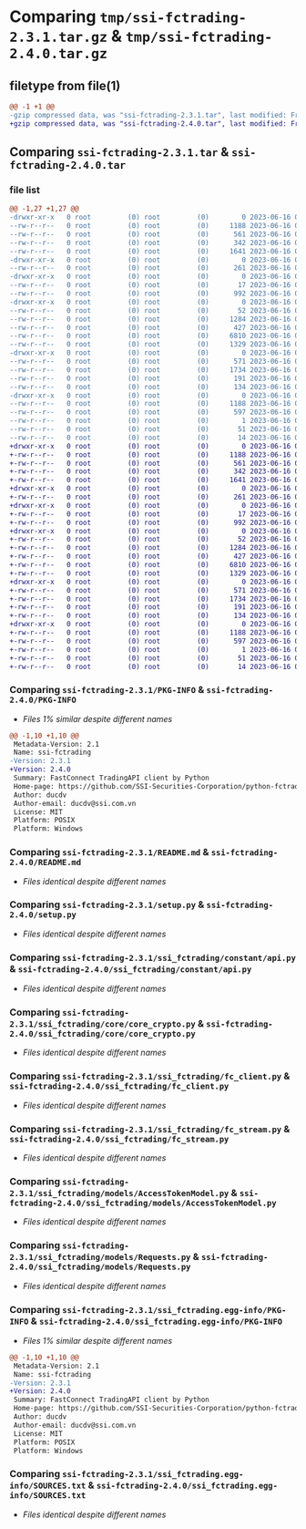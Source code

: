 # Comparing `tmp/ssi-fctrading-2.3.1.tar.gz` & `tmp/ssi-fctrading-2.4.0.tar.gz`

## filetype from file(1)

```diff
@@ -1 +1 @@
-gzip compressed data, was "ssi-fctrading-2.3.1.tar", last modified: Fri Jun 16 08:20:49 2023, max compression
+gzip compressed data, was "ssi-fctrading-2.4.0.tar", last modified: Fri Jun 16 08:33:09 2023, max compression
```

## Comparing `ssi-fctrading-2.3.1.tar` & `ssi-fctrading-2.4.0.tar`

### file list

```diff
@@ -1,27 +1,27 @@
-drwxr-xr-x   0 root         (0) root         (0)        0 2023-06-16 08:20:49.478508 ssi-fctrading-2.3.1/
--rw-r--r--   0 root         (0) root         (0)     1188 2023-06-16 08:20:49.478508 ssi-fctrading-2.3.1/PKG-INFO
--rw-r--r--   0 root         (0) root         (0)      561 2023-06-16 08:20:45.000000 ssi-fctrading-2.3.1/README.md
--rw-r--r--   0 root         (0) root         (0)      342 2023-06-16 08:20:49.478508 ssi-fctrading-2.3.1/setup.cfg
--rw-r--r--   0 root         (0) root         (0)     1641 2023-06-16 08:20:45.000000 ssi-fctrading-2.3.1/setup.py
-drwxr-xr-x   0 root         (0) root         (0)        0 2023-06-16 08:20:49.474508 ssi-fctrading-2.3.1/ssi_fctrading/
--rw-r--r--   0 root         (0) root         (0)      261 2023-06-16 08:20:47.000000 ssi-fctrading-2.3.1/ssi_fctrading/__init__.py
-drwxr-xr-x   0 root         (0) root         (0)        0 2023-06-16 08:20:49.474508 ssi-fctrading-2.3.1/ssi_fctrading/constant/
--rw-r--r--   0 root         (0) root         (0)       17 2023-06-16 08:20:45.000000 ssi-fctrading-2.3.1/ssi_fctrading/constant/__init__.py
--rw-r--r--   0 root         (0) root         (0)      992 2023-06-16 08:20:45.000000 ssi-fctrading-2.3.1/ssi_fctrading/constant/api.py
-drwxr-xr-x   0 root         (0) root         (0)        0 2023-06-16 08:20:49.478508 ssi-fctrading-2.3.1/ssi_fctrading/core/
--rw-r--r--   0 root         (0) root         (0)       52 2023-06-16 08:20:45.000000 ssi-fctrading-2.3.1/ssi_fctrading/core/__init__.py
--rw-r--r--   0 root         (0) root         (0)     1284 2023-06-16 08:20:45.000000 ssi-fctrading-2.3.1/ssi_fctrading/core/core_crypto.py
--rw-r--r--   0 root         (0) root         (0)      427 2023-06-16 08:20:45.000000 ssi-fctrading-2.3.1/ssi_fctrading/core/core_helper.py
--rw-r--r--   0 root         (0) root         (0)     6810 2023-06-16 08:20:45.000000 ssi-fctrading-2.3.1/ssi_fctrading/fc_client.py
--rw-r--r--   0 root         (0) root         (0)     1329 2023-06-16 08:20:45.000000 ssi-fctrading-2.3.1/ssi_fctrading/fc_stream.py
-drwxr-xr-x   0 root         (0) root         (0)        0 2023-06-16 08:20:49.478508 ssi-fctrading-2.3.1/ssi_fctrading/models/
--rw-r--r--   0 root         (0) root         (0)      571 2023-06-16 08:20:45.000000 ssi-fctrading-2.3.1/ssi_fctrading/models/AccessTokenModel.py
--rw-r--r--   0 root         (0) root         (0)     1734 2023-06-16 08:20:45.000000 ssi-fctrading-2.3.1/ssi_fctrading/models/Requests.py
--rw-r--r--   0 root         (0) root         (0)      191 2023-06-16 08:20:45.000000 ssi-fctrading-2.3.1/ssi_fctrading/models/Responses.py
--rw-r--r--   0 root         (0) root         (0)      134 2023-06-16 08:20:45.000000 ssi-fctrading-2.3.1/ssi_fctrading/models/__init__.py
-drwxr-xr-x   0 root         (0) root         (0)        0 2023-06-16 08:20:49.474508 ssi-fctrading-2.3.1/ssi_fctrading.egg-info/
--rw-r--r--   0 root         (0) root         (0)     1188 2023-06-16 08:20:49.000000 ssi-fctrading-2.3.1/ssi_fctrading.egg-info/PKG-INFO
--rw-r--r--   0 root         (0) root         (0)      597 2023-06-16 08:20:49.000000 ssi-fctrading-2.3.1/ssi_fctrading.egg-info/SOURCES.txt
--rw-r--r--   0 root         (0) root         (0)        1 2023-06-16 08:20:49.000000 ssi-fctrading-2.3.1/ssi_fctrading.egg-info/dependency_links.txt
--rw-r--r--   0 root         (0) root         (0)       51 2023-06-16 08:20:49.000000 ssi-fctrading-2.3.1/ssi_fctrading.egg-info/requires.txt
--rw-r--r--   0 root         (0) root         (0)       14 2023-06-16 08:20:49.000000 ssi-fctrading-2.3.1/ssi_fctrading.egg-info/top_level.txt
+drwxr-xr-x   0 root         (0) root         (0)        0 2023-06-16 08:33:09.773231 ssi-fctrading-2.4.0/
+-rw-r--r--   0 root         (0) root         (0)     1188 2023-06-16 08:33:09.773231 ssi-fctrading-2.4.0/PKG-INFO
+-rw-r--r--   0 root         (0) root         (0)      561 2023-06-16 08:33:06.000000 ssi-fctrading-2.4.0/README.md
+-rw-r--r--   0 root         (0) root         (0)      342 2023-06-16 08:33:09.773231 ssi-fctrading-2.4.0/setup.cfg
+-rw-r--r--   0 root         (0) root         (0)     1641 2023-06-16 08:33:06.000000 ssi-fctrading-2.4.0/setup.py
+drwxr-xr-x   0 root         (0) root         (0)        0 2023-06-16 08:33:09.769230 ssi-fctrading-2.4.0/ssi_fctrading/
+-rw-r--r--   0 root         (0) root         (0)      261 2023-06-16 08:33:07.000000 ssi-fctrading-2.4.0/ssi_fctrading/__init__.py
+drwxr-xr-x   0 root         (0) root         (0)        0 2023-06-16 08:33:09.769230 ssi-fctrading-2.4.0/ssi_fctrading/constant/
+-rw-r--r--   0 root         (0) root         (0)       17 2023-06-16 08:33:06.000000 ssi-fctrading-2.4.0/ssi_fctrading/constant/__init__.py
+-rw-r--r--   0 root         (0) root         (0)      992 2023-06-16 08:33:06.000000 ssi-fctrading-2.4.0/ssi_fctrading/constant/api.py
+drwxr-xr-x   0 root         (0) root         (0)        0 2023-06-16 08:33:09.773231 ssi-fctrading-2.4.0/ssi_fctrading/core/
+-rw-r--r--   0 root         (0) root         (0)       52 2023-06-16 08:33:06.000000 ssi-fctrading-2.4.0/ssi_fctrading/core/__init__.py
+-rw-r--r--   0 root         (0) root         (0)     1284 2023-06-16 08:33:06.000000 ssi-fctrading-2.4.0/ssi_fctrading/core/core_crypto.py
+-rw-r--r--   0 root         (0) root         (0)      427 2023-06-16 08:33:06.000000 ssi-fctrading-2.4.0/ssi_fctrading/core/core_helper.py
+-rw-r--r--   0 root         (0) root         (0)     6810 2023-06-16 08:33:06.000000 ssi-fctrading-2.4.0/ssi_fctrading/fc_client.py
+-rw-r--r--   0 root         (0) root         (0)     1329 2023-06-16 08:33:06.000000 ssi-fctrading-2.4.0/ssi_fctrading/fc_stream.py
+drwxr-xr-x   0 root         (0) root         (0)        0 2023-06-16 08:33:09.773231 ssi-fctrading-2.4.0/ssi_fctrading/models/
+-rw-r--r--   0 root         (0) root         (0)      571 2023-06-16 08:33:06.000000 ssi-fctrading-2.4.0/ssi_fctrading/models/AccessTokenModel.py
+-rw-r--r--   0 root         (0) root         (0)     1734 2023-06-16 08:33:06.000000 ssi-fctrading-2.4.0/ssi_fctrading/models/Requests.py
+-rw-r--r--   0 root         (0) root         (0)      191 2023-06-16 08:33:06.000000 ssi-fctrading-2.4.0/ssi_fctrading/models/Responses.py
+-rw-r--r--   0 root         (0) root         (0)      134 2023-06-16 08:33:06.000000 ssi-fctrading-2.4.0/ssi_fctrading/models/__init__.py
+drwxr-xr-x   0 root         (0) root         (0)        0 2023-06-16 08:33:09.769230 ssi-fctrading-2.4.0/ssi_fctrading.egg-info/
+-rw-r--r--   0 root         (0) root         (0)     1188 2023-06-16 08:33:09.000000 ssi-fctrading-2.4.0/ssi_fctrading.egg-info/PKG-INFO
+-rw-r--r--   0 root         (0) root         (0)      597 2023-06-16 08:33:09.000000 ssi-fctrading-2.4.0/ssi_fctrading.egg-info/SOURCES.txt
+-rw-r--r--   0 root         (0) root         (0)        1 2023-06-16 08:33:09.000000 ssi-fctrading-2.4.0/ssi_fctrading.egg-info/dependency_links.txt
+-rw-r--r--   0 root         (0) root         (0)       51 2023-06-16 08:33:09.000000 ssi-fctrading-2.4.0/ssi_fctrading.egg-info/requires.txt
+-rw-r--r--   0 root         (0) root         (0)       14 2023-06-16 08:33:09.000000 ssi-fctrading-2.4.0/ssi_fctrading.egg-info/top_level.txt
```

### Comparing `ssi-fctrading-2.3.1/PKG-INFO` & `ssi-fctrading-2.4.0/PKG-INFO`

 * *Files 1% similar despite different names*

```diff
@@ -1,10 +1,10 @@
 Metadata-Version: 2.1
 Name: ssi-fctrading
-Version: 2.3.1
+Version: 2.4.0
 Summary: FastConnect TradingAPI client by Python
 Home-page: https://github.com/SSI-Securities-Corporation/python-fctrading
 Author: ducdv
 Author-email: ducdv@ssi.com.vn
 License: MIT
 Platform: POSIX
 Platform: Windows
```

### Comparing `ssi-fctrading-2.3.1/README.md` & `ssi-fctrading-2.4.0/README.md`

 * *Files identical despite different names*

### Comparing `ssi-fctrading-2.3.1/setup.py` & `ssi-fctrading-2.4.0/setup.py`

 * *Files identical despite different names*

### Comparing `ssi-fctrading-2.3.1/ssi_fctrading/constant/api.py` & `ssi-fctrading-2.4.0/ssi_fctrading/constant/api.py`

 * *Files identical despite different names*

### Comparing `ssi-fctrading-2.3.1/ssi_fctrading/core/core_crypto.py` & `ssi-fctrading-2.4.0/ssi_fctrading/core/core_crypto.py`

 * *Files identical despite different names*

### Comparing `ssi-fctrading-2.3.1/ssi_fctrading/fc_client.py` & `ssi-fctrading-2.4.0/ssi_fctrading/fc_client.py`

 * *Files identical despite different names*

### Comparing `ssi-fctrading-2.3.1/ssi_fctrading/fc_stream.py` & `ssi-fctrading-2.4.0/ssi_fctrading/fc_stream.py`

 * *Files identical despite different names*

### Comparing `ssi-fctrading-2.3.1/ssi_fctrading/models/AccessTokenModel.py` & `ssi-fctrading-2.4.0/ssi_fctrading/models/AccessTokenModel.py`

 * *Files identical despite different names*

### Comparing `ssi-fctrading-2.3.1/ssi_fctrading/models/Requests.py` & `ssi-fctrading-2.4.0/ssi_fctrading/models/Requests.py`

 * *Files identical despite different names*

### Comparing `ssi-fctrading-2.3.1/ssi_fctrading.egg-info/PKG-INFO` & `ssi-fctrading-2.4.0/ssi_fctrading.egg-info/PKG-INFO`

 * *Files 1% similar despite different names*

```diff
@@ -1,10 +1,10 @@
 Metadata-Version: 2.1
 Name: ssi-fctrading
-Version: 2.3.1
+Version: 2.4.0
 Summary: FastConnect TradingAPI client by Python
 Home-page: https://github.com/SSI-Securities-Corporation/python-fctrading
 Author: ducdv
 Author-email: ducdv@ssi.com.vn
 License: MIT
 Platform: POSIX
 Platform: Windows
```

### Comparing `ssi-fctrading-2.3.1/ssi_fctrading.egg-info/SOURCES.txt` & `ssi-fctrading-2.4.0/ssi_fctrading.egg-info/SOURCES.txt`

 * *Files identical despite different names*

